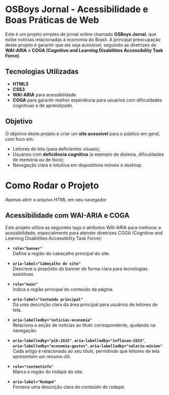 # OSBoys Jornal - Acessibilidade e Boas Práticas de Web

Este é um projeto simples de jornal online chamado **OSBoys Jornal**, que exibe notícias relacionadas à economia do Brasil. A principal preocupação deste projeto é garantir que ele seja acessível, seguindo as diretrizes de **WAI-ARIA** e **COGA (Cognitive and Learning Disabilities Accessibility Task Force)**.

## Tecnologias Utilizadas

- **HTML5**
- **CSS3**
- **WAI-ARIA** para acessibilidade
- **COGA** para garantir melhor experiência para usuários com dificuldades cognitivas e de aprendizado.

## Objetivo

O objetivo deste projeto é criar um **site acessível** para o público em geral, com foco em:

- Leitores de tela (para deficientes visuais);
- Usuários com **deficiência cognitiva** (a exemplo de dislexia, dificuldades de memória ou de foco);
- Navegação clara e intuitiva em dispositivos móveis e desktop.


# Como Rodar o Projeto

Apenas abrir o arquivo HTML em seu navegador


## Acessibilidade com WAI-ARIA e COGA

Este projeto utiliza as seguintes tags e atributos WAI-ARIA para melhorar a acessibilidade, especialmente para atender diretrizes COGA (Cognitive and Learning Disabilities Accessibility Task Force):

- **`role="banner"`**  
  Define a região do cabeçalho principal do site.

- **`aria-label="Cabeçalho do site"`**  
  Descreve o propósito do banner de forma clara para tecnologias assistivas.

- **`role="main"`**  
  Indica a região principal do conteúdo da página.

- **`aria-label="Conteúdo principal"`**  
  Dá uma descrição clara da área principal para usuários de leitores de tela.

- **`aria-labelledby="noticias-economia"`**  
  Relaciona a seção de notícias ao título correspondente, ajudando na navegação.

- **`aria-labelledby="pib-2025"`**, **`aria-labelledby="inflacao-2025"`**,  
  **`aria-labelledby="economia-gastos"`**, **`aria-labelledby="salario-minimo"`**  
  Cada artigo é relacionado ao seu título, permitindo que leitores de tela apresentem um resumo útil.

- **`role="contentinfo"`**  
  Marca a região do rodapé do site.

- **`aria-label="Rodapé"`**  
  Fornece uma descrição clara do conteúdo do rodapé.

